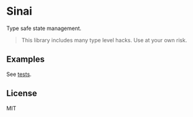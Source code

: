 # Sinai

Type safe state management.

> This library includes many type level hacks. Use at your own risk.

## Examples

See [tests](test/specs/).

## License

MIT
